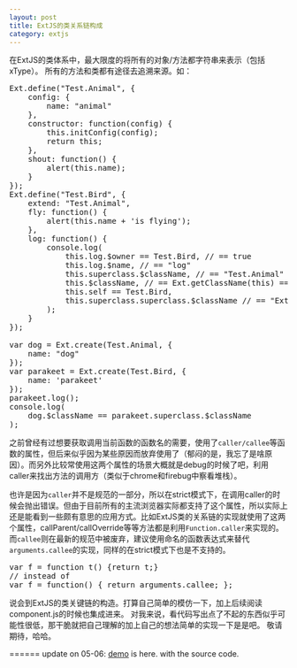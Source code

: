 ```yaml
---
layout: post
title: ExtJS的类关系链构成
category: extjs
---
```


在ExtJS的类体系中，最大限度的将所有的对象/方法都字符串来表示（包括xType）。
所有的方法和类都有途径去追溯来源。如：

<pre class="prettyprint">
Ext.define("Test.Animal", {
    config: {
        name: "animal"
    },
    constructor: function(config) {
        this.initConfig(config);
        return this;
    },
    shout: function() {
        alert(this.name);
    }
});
Ext.define("Test.Bird", {
    extend: "Test.Animal",
    fly: function() {
        alert(this.name + 'is flying');
    },
    log: function() {
        console.log(
            this.log.$owner == Test.Bird, // == true
            this.log.$name, // == "log"
            this.superclass.$className, // == "Test.Animal"
            this.$className, // == Ext.getClassName(this) == "Test.Bird"
            this.self == Test.Bird,
            this.superclass.superclass.$className // == "Ext.Base"
        );
    }
});

var dog = Ext.create(Test.Animal, {
    name: "dog"
});
var parakeet = Ext.create(Test.Bird, {
    name: 'parakeet'
});
parakeet.log();
console.log(
    dog.$className == parakeet.superclass.$className
);
</pre>

之前曾经有过想要获取调用当前函数的函数名的需要，使用了`caller/callee`等函数的属性，但后来似乎因为某些原因而放弃使用了（郁闷的是，我忘了是啥原因）。而另外比较常使用这两个属性的场景大概就是debug的时候了吧，利用caller来找出方法的调用方（类似于chrome和firebug中察看堆栈）。

也许是因为`caller`并不是规范的一部分，所以在strict模式下，在调用caller的时候会抛出错误。但由于目前所有的主流浏览器实际都支持了这个属性，所以实际上还是能看到一些颇有意思的应用方式。比如ExtJS类的关系链的实现就使用了这两个属性，callParent/callOverride等等方法都是利用`Function.caller`来实现的。
而`callee`则在最新的规范中被废弃，建议使用命名的函数表达式来替代`arguments.callee`的实现，同样的在strict模式下也是不支持的。

<pre class="prettyprint">
var f = function t() {return t;}
// instead of 
var f = function() { return arguments.callee; }; 
</pre>

说会到ExtJS的类关键链的构造。打算自己简单的模仿一下，加上后续阅读component.js的时候也集成进来。
对我来说，看代码写出点了不起的东西似乎可能性很低，那干脆就把自己理解的加上自己的想法简单的实现一下是是吧。
敬请期待，哈哈。

======
update on 05-06:
[demo] is here. with the source code.

[demo]: http://akecn.github.com/lab/ext-simulation/base.test.htm